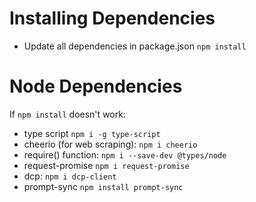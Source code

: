 # Installing Dependencies

-   Update all dependencies in package.json `npm install`

# Node Dependencies

If `npm install` doesn't work:

-   type script `npm i -g type-script`
-   cheerio (for web scraping): `npm i cheerio`
-   require() function: `npm i --save-dev @types/node`
-   request-promise `npm i request-promise`
-   dcp: `npm i dcp-client`
-   prompt-sync `npm install prompt-sync`
